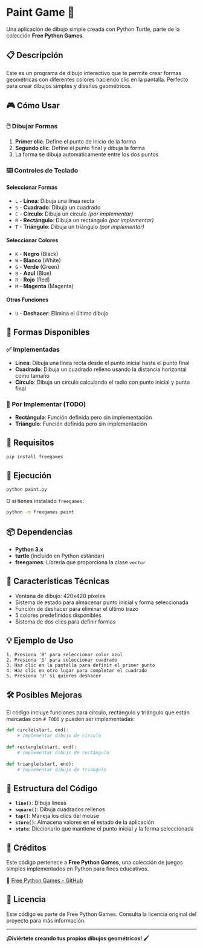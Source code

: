 # Paint Game 🎨

Una aplicación de dibujo simple creada con Python Turtle, parte de la colección **Free Python Games**.

## 📋 Descripción

Este es un programa de dibujo interactivo que te permite crear formas geométricas con diferentes colores haciendo clic en la pantalla. Perfecto para crear dibujos simples y diseños geométricos.

## 🎮 Cómo Usar

### 🖱️ Dibujar Formas

1. **Primer clic**: Define el punto de inicio de la forma
2. **Segundo clic**: Define el punto final y dibuja la forma
3. La forma se dibuja automáticamente entre los dos puntos

### ⌨️ Controles de Teclado

#### Seleccionar Formas
- `L` - **Línea**: Dibuja una línea recta
- `S` - **Cuadrado**: Dibuja un cuadrado
- `C` - **Círculo**: Dibuja un círculo *(por implementar)*
- `R` - **Rectángulo**: Dibuja un rectángulo *(por implementar)*
- `T` - **Triángulo**: Dibuja un triángulo *(por implementar)*

#### Seleccionar Colores
- `K` - **Negro** (Black)
- `W` - **Blanco** (White)
- `G` - **Verde** (Green)
- `B` - **Azul** (Blue)
- `R` - **Rojo** (Red)
- `M` - **Magenta** (Magenta)

#### Otras Funciones
- `U` - **Deshacer**: Elimina el último dibujo

## 🎨 Formas Disponibles

### ✅ Implementadas
- **Línea**: Dibuja una línea recta desde el punto inicial hasta el punto final
- **Cuadrado**: Dibuja un cuadrado relleno usando la distancia horizontal como tamaño
- **Círculo**: Dibuja un circulo calculando el radio con punto inicial y punto final

### 🚧 Por Implementar (TODO)
- **Rectángulo**: Función definida pero sin implementación
- **Triángulo**: Función definida pero sin implementación

## 🔧 Requisitos

```bash
pip install freegames
```

## 🚀 Ejecución

```bash
python paint.py
```

O si tienes instalado `freegames`:

```bash
python -m freegames.paint
```

## 📦 Dependencias

- **Python 3.x**
- **turtle** (incluido en Python estándar)
- **freegames**: Librería que proporciona la clase `vector`

## 🎲 Características Técnicas

- Ventana de dibujo: 420x420 píxeles
- Sistema de estado para almacenar punto inicial y forma seleccionada
- Función de deshacer para eliminar el último trazo
- 5 colores predefinidos disponibles
- Sistema de dos clics para definir formas

## 💡 Ejemplo de Uso

```
1. Presiona 'B' para seleccionar color azul
2. Presiona 'S' para seleccionar cuadrado
3. Haz clic en la pantalla para definir el primer punto
4. Haz clic en otro lugar para completar el cuadrado
5. Presiona 'U' si quieres deshacer
```

## 🛠️ Posibles Mejoras

El código incluye funciones para círculo, rectángulo y triángulo que están marcadas con `# TODO` y pueden ser implementadas:

```python
def circle(start, end):
    # Implementar dibujo de círculo
    
def rectangle(start, end):
    # Implementar dibujo de rectángulo
    
def triangle(start, end):
    # Implementar dibujo de triángulo
```

## 📝 Estructura del Código

- **`line()`**: Dibuja líneas
- **`square()`**: Dibuja cuadrados rellenos
- **`tap()`**: Maneja los clics del mouse
- **`store()`**: Almacena valores en el estado de la aplicación
- **`state`**: Diccionario que mantiene el punto inicial y la forma seleccionada

## 📝 Créditos

Este código pertenece a **Free Python Games**, una colección de juegos simples implementados en Python para fines educativos.

🔗 [Free Python Games - GitHub](https://github.com/grantjenks/free-python-games)

## 📄 Licencia

Este código es parte de Free Python Games. Consulta la licencia original del proyecto para más información.

---

**¡Diviértete creando tus propios dibujos geométricos! 🖌️**
